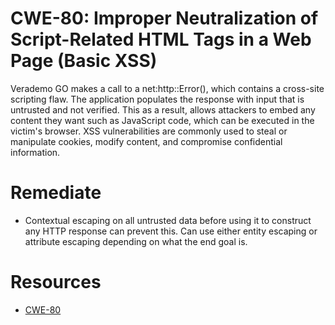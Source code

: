 # CWE-80: Improper Neutralization of Script-Related HTML Tags in a Web Page (Basic XSS)
Verademo GO makes a call to a net:http::Error(), which contains a cross-site scripting flaw. The application populates the response with input that is untrusted and not verified. This as a result, allows attackers to embed any content they want such as JavaScript code, which can be executed in the victim's browser. XSS vulnerabilities are commonly used to steal or manipulate cookies, modify content, and compromise confidential information.

# Remediate
* Contextual escaping on all untrusted data before using it to construct any HTTP response can prevent this. Can use either entity escaping or attribute escaping depending on what the end goal is.

# Resources 
* [CWE-80](https://cwe.mitre.org/data/definitions/80.html)